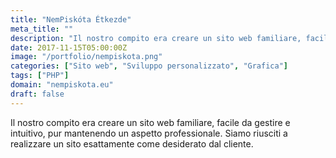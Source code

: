 ```yaml
---
title: "NemPiskóta Étkezde"
meta_title: ""
description: "Il nostro compito era creare un sito web familiare, facile da gestire e intuitivo"
date: 2017-11-15T05:00:00Z
image: "/portfolio/nempiskota.png"
categories: ["Sito web", "Sviluppo personalizzato", "Grafica"]
tags: ["PHP"]
domain: "nempiskota.eu"
draft: false
---
```


Il nostro compito era creare un sito web familiare, facile da gestire e intuitivo, pur mantenendo un aspetto professionale. Siamo riusciti a realizzare un sito esattamente come desiderato dal cliente.
